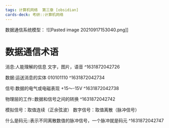 ```yaml
---
tags: 计算机网络  第三章 [obsidian]
cards-deck: 考研::计算机网络
---
```


数据通信系统模型：
![[Pasted image 20210917153040.png]]



# 数据通信术语

消息:人能理解的信息 文字，图片，语音 ^1631872042726

数据:运送消息的实体 010101110 ^1631872042734

信号:数据的电气或电磁表现  +15～-15V  ^1631872042738

物理层的工作::数据和信号之间的转换 ^1631872042742

模拟信号：取值连续（正余弦波）
数字信号：取值离散（脉冲信号）


什么是码元::表示不同离散数值的脉冲信号，一个脉冲就是码元 ^1631872042747

